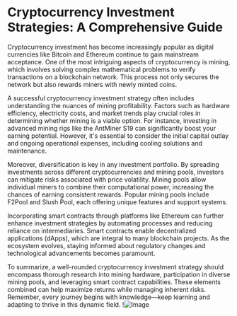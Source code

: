 # Cryptocurrency Investment Strategies: A Comprehensive Guide

Cryptocurrency investment has become increasingly popular as digital currencies like Bitcoin and Ethereum continue to gain mainstream acceptance. One of the most intriguing aspects of cryptocurrency is mining, which involves solving complex mathematical problems to verify transactions on a blockchain network. This process not only secures the network but also rewards miners with newly minted coins.

A successful cryptocurrency investment strategy often includes understanding the nuances of mining profitability. Factors such as hardware efficiency, electricity costs, and market trends play crucial roles in determining whether mining is a viable option. For instance, investing in advanced mining rigs like the AntMiner S19 can significantly boost your earning potential. However, it's essential to consider the initial capital outlay and ongoing operational expenses, including cooling solutions and maintenance.

Moreover, diversification is key in any investment portfolio. By spreading investments across different cryptocurrencies and mining pools, investors can mitigate risks associated with price volatility. Mining pools allow individual miners to combine their computational power, increasing the chances of earning consistent rewards. Popular mining pools include F2Pool and Slush Pool, each offering unique features and support systems.

Incorporating smart contracts through platforms like Ethereum can further enhance investment strategies by automating processes and reducing reliance on intermediaries. Smart contracts enable decentralized applications (dApps), which are integral to many blockchain projects. As the ecosystem evolves, staying informed about regulatory changes and technological advancements becomes paramount.

To summarize, a well-rounded cryptocurrency investment strategy should encompass thorough research into mining hardware, participation in diverse mining pools, and leveraging smart contract capabilities. These elements combined can help maximize returns while managing inherent risks. Remember, every journey begins with knowledge—keep learning and adapting to thrive in this dynamic field. !![Image](https://github.com/user-attachments/assets/590b50a7-4459-4e76-8a31-559aed223621)